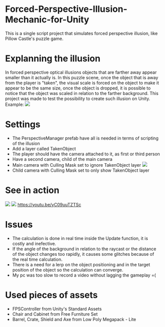 # Forced-Perspective-Illusion-Mechanic-for-Unity
This is a single script project that simulates forced perspective illusion, like Pillow Castle's puzzle game.

# Explanning the illusion
In forced perspective optical illusions objects that are farther away appear smaller than it actually is. In this puzzle scene, once the object that is away from the player is "taken", the visual scale is forced on the object to make it appear to be the same size, once the object is dropped, it is possible to notice that the object was scaled in relation to the farther background.
This project was made to test the possibility to create such illusion on Unity.
Example:
![](media/forced-perspective-example.jpg)

# Settings
* The PerspectiveManager prefab have all is needed in terms of scripting of the illusion
* Add a layer called TakenObject
* The player should have the camera attached to it, as first or third person
* Have a second camera, child of the main camera
* Main camera with Culling Mask set to ignore TakenObject layer
![](media/setting1.png)
* Child camera with Culling Mask set to only show TakenObject layer

# See in action
![](media/gif1.gif)
![](media/gif2.gif)
https://youtu.be/yC09uuTZTSc

# Issues
* The calculation is done in real time inside the Update function, it is costly and inefective.
* If the angle of the background in relation to the raycast or the distance of the object changes too rapidly, it causes some glitches because of the real time calculation.
* There is a need for a lerp on the object positioning and in the target position of the object so the calculation can converge.
* My pc was too slow to record a video without lagging the gameplay =(

# Used pieces of assets
* FPSController from Unity's Standard Assets
* Chair and Cabinet from Free Furniture Set
* Barrel, Crate, Shield and Axe from Low Poly Megapack - Lite
